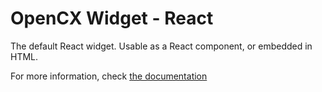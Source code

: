 # OpenCX Widget - React

The default React widget. Usable as a React component, or embedded in HTML.

For more information, check [the documentation](https://docs.open.cx/widget/getting-started)
